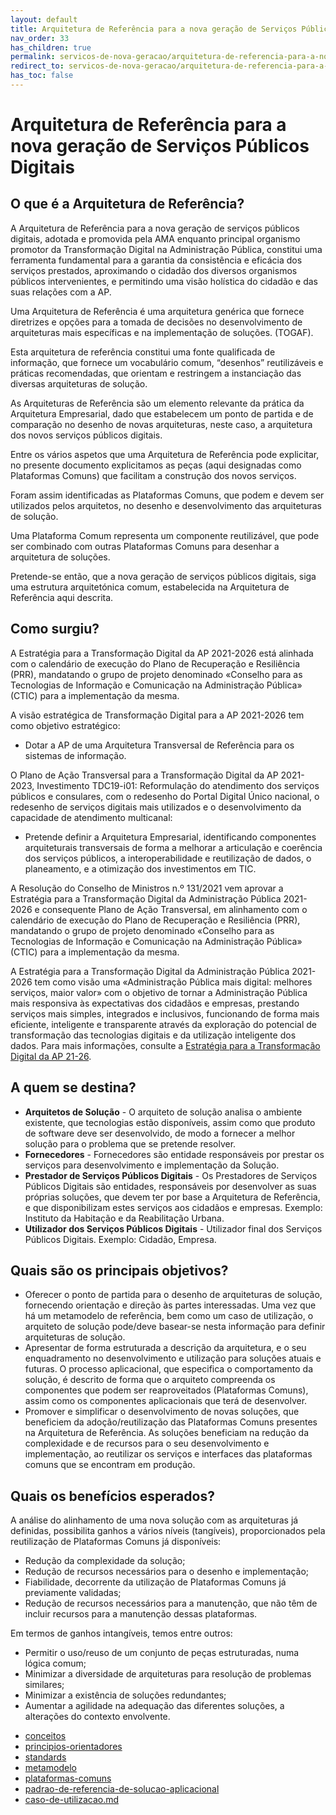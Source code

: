 ```yaml
---
layout: default
title: Arquitetura de Referência para a nova geração de Serviços Públicos Digitais
nav_order: 33
has_children: true
permalink: servicos-de-nova-geracao/arquitetura-de-referencia-para-a-nova-geracao-de-servicos-publicos-digitais
redirect_to: servicos-de-nova-geracao/arquitetura-de-referencia-para-a-nova-geracao-de-servicos-publicos-digitais
has_toc: false
---
```



# Arquitetura de Referência para a nova geração de Serviços Públicos Digitais

## O que é a Arquitetura de Referência?

A Arquitetura de Referência para a nova geração de serviços públicos digitais, adotada e promovida pela AMA enquanto principal organismo promotor da Transformação Digital na Administração Pública, constitui uma ferramenta fundamental para a garantia da consistência e eficácia dos serviços prestados, aproximando o cidadão dos diversos organismos públicos intervenientes, e permitindo uma visão holística do cidadão e das suas relações com a AP.

Uma Arquitetura de Referência é uma arquitetura genérica que fornece diretrizes e opções para a tomada de decisões no desenvolvimento de arquiteturas mais específicas e na implementação de soluções. (TOGAF).

Esta arquitetura de referência constitui uma fonte qualificada de informação, que fornece um vocabulário comum, “desenhos” reutilizáveis e práticas recomendadas, que orientam e restringem a instanciação das diversas arquiteturas de solução.&#x20;

As Arquiteturas de Referência são um elemento relevante da prática da Arquitetura Empresarial, dado que estabelecem um ponto de partida e de comparação no desenho de novas arquiteturas, neste caso, a arquitetura dos novos serviços públicos digitais.&#x20;

Entre os vários aspetos que uma Arquitetura de Referência pode explicitar, no presente documento explicitamos as peças (aqui designadas como Plataformas Comuns) que facilitam a construção dos novos serviços.&#x20;

Foram assim identificadas as Plataformas Comuns, que podem e devem ser utilizados pelos arquitetos, no desenho e desenvolvimento das arquiteturas de solução.&#x20;

Uma Plataforma Comum representa um componente reutilizável, que pode ser combinado com outras Plataformas Comuns para desenhar a arquitetura de soluções.&#x20;

Pretende-se então, que a nova geração de serviços públicos digitais, siga uma estrutura arquitetónica comum, estabelecida na Arquitetura de Referência aqui descrita.

## Como surgiu?

A Estratégia para a Transformação Digital da AP 2021-2026 está alinhada com o calendário de execução do Plano de Recuperação e Resiliência (PRR), mandatando o grupo de projeto denominado «Conselho para as Tecnologias de Informação e Comunicação na Administração Pública» (CTIC) para a implementação da mesma.&#x20;

A visão estratégica de Transformação Digital para a AP 2021-2026 tem como objetivo estratégico:&#x20;

* Dotar a AP de uma Arquitetura Transversal de Referência para os sistemas de informação.&#x20;

O Plano de Ação Transversal para a Transformação Digital da AP 2021-2023, Investimento TDC19-i01: Reformulação do atendimento dos serviços públicos e consulares, com o redesenho do Portal Digital Único nacional, o redesenho de serviços digitais mais utilizados e o desenvolvimento da capacidade de atendimento multicanal:

* Pretende definir a Arquitetura Empresarial, identificando componentes arquiteturais transversais de forma a melhorar a articulação e coerência dos serviços públicos, a interoperabilidade e reutilização de dados, o planeamento, e a otimização dos investimentos em TIC.

A Resolução do Conselho de Ministros n.º 131/2021 vem aprovar a Estratégia para a Transformação Digital da Administração Pública 2021-2026 e consequente Plano de Ação Transversal, em alinhamento com o calendário de execução do Plano de Recuperação e Resiliência (PRR), mandatando o grupo de projeto denominado «Conselho para as Tecnologias de Informação e Comunicação na Administração Pública» (CTIC) para a implementação da mesma.

A Estratégia para a Transformação Digital da Administração Pública 2021-2026 tem como visão uma «Administração Pública mais digital: melhores serviços, maior valor» com o objetivo de tornar a Administração Pública mais responsiva às expectativas dos cidadãos e empresas, prestando serviços mais simples, integrados e inclusivos, funcionando de forma mais eficiente, inteligente e transparente através da exploração do potencial de transformação das tecnologias digitais e da utilização inteligente dos dados. Para mais informações, consulte a [Estratégia para a Transformação Digital da AP 21-26](https://tic.gov.pt/pt/web/tic/-/aprovada-a-estrategia-para-a-transformacao-digital-da-ap-21--3).

## A quem se destina?

* **Arquitetos de Solução** - O arquiteto de solução analisa o ambiente existente, que tecnologias estão disponíveis, assim como que produto de software deve ser desenvolvido, de modo a fornecer a melhor solução para o problema que se pretende resolver.
* **Fornecedores** - Fornecedores são entidade responsáveis por prestar os serviços para desenvolvimento e implementação da Solução.
* **Prestador de Serviços Públicos Digitais** - Os Prestadores de Serviços Públicos Digitais são entidades, responsáveis por desenvolver as suas próprias soluções, que devem ter por base a Arquitetura de Referência, e que disponibilizam estes serviços aos cidadãos e empresas. Exemplo: Instituto da Habitação e da Reabilitação Urbana.
* **Utilizador dos Serviços Públicos Digitais** - Utilizador final dos Serviços Públicos Digitais. Exemplo: Cidadão, Empresa.

## Quais são os principais objetivos?

* Oferecer o ponto de partida para o desenho de arquiteturas de solução, fornecendo orientação e direção às partes interessadas. Uma vez que há um metamodelo de referência, bem como um caso de utilização, o arquiteto de solução pode/deve basear-se nesta informação para definir arquiteturas de solução.
* Apresentar de forma estruturada a descrição da arquitetura, e o seu enquadramento no desenvolvimento e utilização para soluções atuais e futuras. O processo aplicacional, que especifica o comportamento da solução, é descrito de forma que o arquiteto compreenda os componentes que podem ser reaproveitados (Plataformas Comuns), assim como os componentes aplicacionais que terá de desenvolver.
* Promover e simplificar o desenvolvimento de novas soluções, que beneficiem da adoção/reutilização das Plataformas Comuns presentes na Arquitetura de Referência. As soluções beneficiam na redução da complexidade e de recursos para o seu desenvolvimento e implementação, ao reutilizar os serviços e interfaces das plataformas comuns que se encontram em produção.

## Quais os benefícios esperados?

A análise do alinhamento de uma nova solução com as arquiteturas já definidas, possibilita ganhos a vários níveis (tangíveis), proporcionados pela reutilização de Plataformas Comuns já disponíveis:

* Redução da complexidade da solução;
* Redução de recursos necessários para o desenho e implementação;
* Fiabilidade, decorrente da utilização de Plataformas Comuns já previamente validadas;
* Redução de recursos necessários para a manutenção, que não têm de incluir recursos para a manutenção dessas plataformas.

Em termos de ganhos intangíveis, temos entre outros:

* Permitir o uso/reuso de um conjunto de peças estruturadas, numa lógica comum;
* Minimizar a diversidade de arquiteturas para resolução de problemas similares;
* Minimizar a existência de soluções redundantes;
* Aumentar a agilidade na adequação das diferentes soluções, a alterações do contexto envolvente.

- [conceitos](/GuiasMosaico/servicos-de-nova-geracao/arquitetura-de-referencia-para-a-nova-geracao-de-servicos-publicos-digitais/conceitos.html)
- [principios-orientadores](/GuiasMosaico/servicos-de-nova-geracao/arquitetura-de-referencia-para-a-nova-geracao-de-servicos-publicos-digitais/principios-orientadores.html)
- [standards](/GuiasMosaico/servicos-de-nova-geracao/arquitetura-de-referencia-para-a-nova-geracao-de-servicos-publicos-digitais/standards.html)
- [metamodelo](/GuiasMosaico/servicos-de-nova-geracao/arquitetura-de-referencia-para-a-nova-geracao-de-servicos-publicos-digitais/metamodelo.html)
- [plataformas-comuns](/GuiasMosaico/servicos-de-nova-geracao/arquitetura-de-referencia-para-a-nova-geracao-de-servicos-publicos-digitais/plataformas-comuns/README.html)
- [padrao-de-referencia-de-solucao-aplicacional](/GuiasMosaico/servicos-de-nova-geracao/arquitetura-de-referencia-para-a-nova-geracao-de-servicos-publicos-digitais/padrao-de-referencia-de-solucao-aplicacional.html)
- [caso-de-utilizacao.md](/GuiasMosaico/servicos-de-nova-geracao/arquitetura-de-referencia-para-a-nova-geracao-de-servicos-publicos-digitais/caso-de-utilizacao.html)

